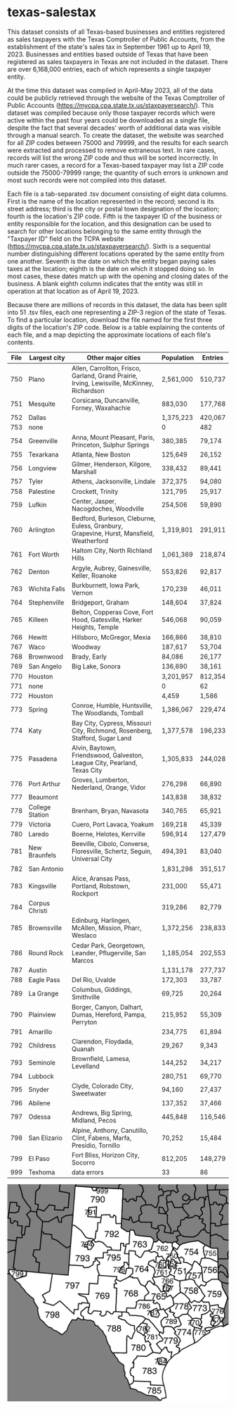 # texas-salestax
This dataset consists of all Texas-based businesses and entities registered as sales taxpayers with the Texas Comptroller of Public Accounts, from the establishment of the state's sales tax in September 1961 up to April 19, 2023. Businesses and entities based outside of Texas that have been registered as sales taxpayers in Texas are not included in the dataset. There are over 6,168,000 entries, each of which represents a single taxpayer entity.

At the time this dataset was compiled in April-May 2023, all of the data could be publicly retrieved through the website of the Texas Comptroller of Public Accounts (https://mycpa.cpa.state.tx.us/staxpayersearch/). This dataset was compiled because only those taxpayer records which were active within the past four years could be downloaded as a single file, despite the fact that several decades' worth of additional data was visible through a manual search. To create the dataset, the website was searched for all ZIP codes between 75000 and 79999, and the results for each search were extracted and processed to remove extraneous text. In rare cases, records will list the wrong ZIP code and thus will be sorted incorrectly. In much rarer cases, a record for a Texas-based taxpayer may list a ZIP code outside the 75000-79999 range; the quantity of such errors is unknown and most such records were not compiled into this dataset.

Each file is a tab-separated .tsv document consisting of eight data columns. First is the name of the location represented in the record; second is its street address; third is the city or postal town designation of the location; fourth is the location's ZIP code. Fifth is the taxpayer ID of the business or entity responsible for the location, and this designation can be used to search for other locations belonging to the same entity through the "Taxpayer ID" field on the TCPA website (https://mycpa.cpa.state.tx.us/staxpayersearch/). Sixth is a sequential number distinguishing different locations operated by the same entity from one another. Seventh is the date on which the entity began paying sales taxes at the location; eighth is the date on which it stopped doing so. In most cases, these dates match up with the opening and closing dates of the business. A blank eighth column indicates that the entity was still in operation at that location as of April 19, 2023.

Because there are millions of records in this dataset, the data has been split into 51 .tsv files, each one representing a ZIP-3 region of the state of Texas. To find a particular location, download the file named for the first three digits of the location's ZIP code. Below is a table explaining the contents of each file, and a map depicting the approximate locations of each file's contents.

| File | Largest city | Other major cities | Population | Entries |
| --- | --- | --- | --- | --- |
| 750 | Plano | Allen, Carrollton, Frisco, Garland, Grand Prairie, Irving, Lewisville, McKinney, Richardson | 2,561,000 | 510,737 |
| 751 | Mesquite | Corsicana, Duncanville, Forney, Waxahachie | 883,030 | 177,768 |
| 752 | Dallas |  | 1,375,223 | 420,067 |
| 753 | none |  | 0 | 482 |
| 754 | Greenville | Anna, Mount Pleasant, Paris, Princeton, Sulphur Springs | 380,385 | 79,174 |
| 755 | Texarkana | Atlanta, New Boston | 125,649 | 26,152 |
| 756 | Longview | Gilmer, Henderson, Kilgore, Marshall | 338,432 | 89,441 |
| 757 | Tyler | Athens, Jacksonville, Lindale | 372,375 | 94,080 |
| 758 | Palestine | Crockett, Trinity | 121,795 | 25,917 |
| 759 | Lufkin | Center, Jasper, Nacogdoches, Woodville | 254,506 | 59,890 |
| 760 | Arlington | Bedford, Burleson, Cleburne, Euless, Granbury, Grapevine, Hurst, Mansfield, Weatherford | 1,319,801 | 291,911 |
| 761 | Fort Worth | Haltom City, North Richland Hills | 1,061,369 | 218,874 |
| 762 | Denton | Argyle, Aubrey, Gainesville, Keller, Roanoke | 553,826 | 92,817 |
| 763 | Wichita Falls | Burkburnett, Iowa Park, Vernon | 170,239 | 46,011 |
| 764 | Stephenville | Bridgeport, Graham | 148,604 | 37,824 |
| 765 | Killeen | Belton, Copperas Cove, Fort Hood, Gatesville, Harker Heights, Temple | 546,068 | 90,059 |
| 766 | Hewitt | Hillsboro, McGregor, Mexia | 166,866 | 38,810 |
| 767 | Waco | Woodway | 187,617 | 53,704 |
| 768 | Brownwood | Brady, Early | 84,086 | 26,177 |
| 769 | San Angelo | Big Lake, Sonora | 136,690 | 38,161 |
| 770 | Houston |  | 3,201,957 | 812,354 |
| 771 | none |  | 0 | 62 |
| 772 | Houston |  | 4,459 | 1,586 |
| 773 | Spring | Conroe, Humble, Huntsville, The Woodlands, Tomball | 1,386,067 | 229,474 |
| 774 | Katy | Bay City, Cypress, Missouri City, Richmond, Rosenberg, Stafford, Sugar Land | 1,377,578 | 196,233 |
| 775 | Pasadena | Alvin, Baytown, Friendswood, Galveston, League City, Pearland, Texas City | 1,305,833 | 244,028 |
| 776 | Port Arthur | Groves, Lumberton, Nederland, Orange, Vidor | 276,298 | 66,890 |
| 777 | Beaumont |  | 143,838 | 38,832 |
| 778 | College Station | Brenham, Bryan, Navasota | 340,765 | 65,921 |
| 779 | Victoria | Cuero, Port Lavaca, Yoakum | 169,218 | 45,339 |
| 780 | Laredo | Boerne, Helotes, Kerrville | 596,914 | 127,479 |
| 781 | New Braunfels | Beeville, Cibolo, Converse, Floresville, Schertz, Seguin, Universal City | 494,391 | 83,040 |
| 782 | San Antonio |  | 1,831,298 | 351,517 |
| 783 | Kingsville | Alice, Aransas Pass, Portland, Robstown, Rockport | 231,000 | 55,471 |
| 784 | Corpus Christi |  | 319,286 | 82,779 |
| 785 | Brownsville | Edinburg, Harlingen, McAllen, Mission, Pharr, Weslaco | 1,372,256 | 238,833 |
| 786 | Round Rock | Cedar Park, Georgetown, Leander, Pflugerville, San Marcos | 1,185,054 | 202,553 |
| 787 | Austin |  | 1,131,178 | 277,737 |
| 788 | Eagle Pass | Del Rio, Uvalde | 172,303 | 33,787 |
| 789 | La Grange | Columbus, Giddings, Smithville | 69,725 | 20,264 |
| 790 | Plainview | Borger, Canyon, Dalhart, Dumas, Hereford, Pampa, Perryton | 215,952 | 55,309 |
| 791 | Amarillo |  | 234,775 | 61,894 |
| 792 | Childress | Clarendon, Floydada, Quanah | 29,267 | 9,343 |
| 793 | Seminole | Brownfield, Lamesa, Levelland | 144,252 | 34,217 |
| 794 | Lubbock |  | 280,751 | 69,770 |
| 795 | Snyder | Clyde, Colorado City, Sweetwater | 94,160 | 27,437 |
| 796 | Abilene |  | 137,352 | 37,466 |
| 797 | Odessa | Andrews, Big Spring, Midland, Pecos | 445,848 | 116,546 |
| 798 | San Elizario | Alpine, Anthony, Canutillo, Clint, Fabens, Marfa, Presidio, Tornillo | 70,252 | 15,484 |
| 799 | El Paso | Fort Bliss, Horizon City, Socorro | 812,205 | 148,279 |
| 999 | Texhoma | data errors | 33 | 86 |

![Map of Texas ZIP-3 regions](https://raw.githubusercontent.com/reschultzed/texas-salestax/main/tx-texas-zip-code-map.png)
